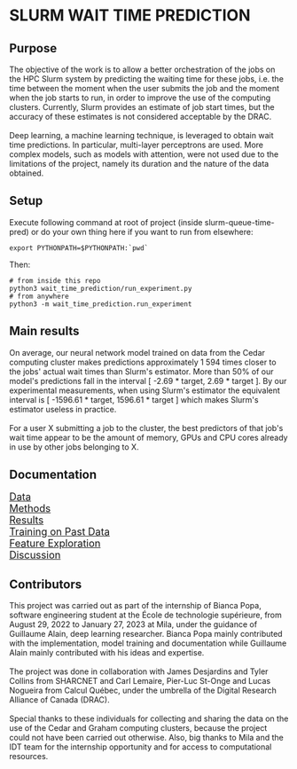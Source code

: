 # SLURM WAIT TIME PREDICTION

## Purpose

The objective of the work is to allow a better orchestration of the jobs on the HPC Slurm system by predicting the waiting time for these jobs, i.e. the time between the moment when the user submits the job and the moment when the job starts to run, in order to improve the use of the computing clusters. Currently, Slurm provides an estimate of job start times, but the accuracy of these estimates is not considered acceptable by the DRAC. 
<br></br>
Deep learning, a machine learning technique, is leveraged to obtain wait time predictions. In particular, multi-layer perceptrons are used. More complex models, such as models with attention, were not used due to the limitations of the project, namely its duration and the nature of the data obtained.


## Setup

Execute following command at root of project (inside slurm-queue-time-pred) or do your own thing here if you want to run from elsewhere:
```
export PYTHONPATH=$PYTHONPATH:`pwd`
```
Then:
```
# from inside this repo
python3 wait_time_prediction/run_experiment.py
# from anywhere
python3 -m wait_time_prediction.run_experiment 
```


## Main results

On average, our neural network model trained on data from the Cedar computing cluster makes predictions 
approximately 1 594 times closer to the jobs' actual wait times than Slurm's estimator. More than 50% of our model's predictions
fall in the interval [ -2.69 * target, 2.69 * target ]. By our experimental measurements, when using Slurm's estimator the equivalent interval is [ -1596.61 * target, 1596.61 * target ] which makes Slurm's estimator useless in practice.
<br></br>
For a user X submitting a job to the cluster, the best predictors of that job's wait time appear to be the amount of memory, GPUs and CPU cores already in use by other jobs belonging to X.


## Documentation

 <font size="4"><a href="docs/0_Data.md">Data</a><br>
<a href="docs/1_Methods.md">Methods</a><br>
<a href="docs/2_Results.md">Results</a><br>
<a href="docs/3_Train_on_past_data.md">Training on Past Data</a><br>
<a href="docs/4_Feature_exploration.md">Feature Exploration</a><br>
<a href="docs/5_Discussion.md">Discussion</a><br>
</font>


## Contributors

This project was carried out as part of the internship of Bianca Popa, software engineering student at the École de technologie supérieure, from August 29, 2022 to January 27, 2023 at Mila, under the guidance of Guillaume Alain, deep learning researcher. Bianca Popa mainly contributed with the implementation, model training and documentation while Guillaume Alain mainly contributed with his ideas and expertise.
<br></br>
The project was done in collaboration with James Desjardins and Tyler Collins from SHARCNET and Carl Lemaire, Pier-Luc St-Onge and Lucas Nogueira from Calcul Québec, under the umbrella of the Digital Research Alliance of Canada (DRAC). 
<br></br>
Special thanks to these individuals for collecting and sharing the data on the use of the Cedar and Graham computing clusters, because the project could not have been carried out otherwise. Also, big thanks to Mila and the IDT team for the internship opportunity and for access to computational resources.
